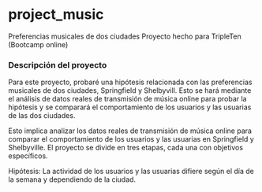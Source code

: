 # project_music
Preferencias musicales de dos ciudades 
Proyecto hecho para TripleTen (Bootcamp online)

### Descripción del proyecto
Para este proyecto, probaré una hipótesis relacionada con las preferencias musicales de dos ciudades, Springfield y Shelbyvill. Esto se hará mediante el análisis de datos reales de transmisión de música online para probar la hipótesis y se comparará el comportamiento de los usuarios y las usuarias de las dos ciudades.

Esto implica analizar los datos reales de transmisión de música online para comparar el comportamiento de los usuarios y las usuarias en Springfield y Shelbyville. El proyecto se divide en tres etapas, cada una con objetivos específicos.

Hipótesis: La actividad de los usuarios y las usuarias difiere según el día de la semana y dependiendo de la ciudad.

